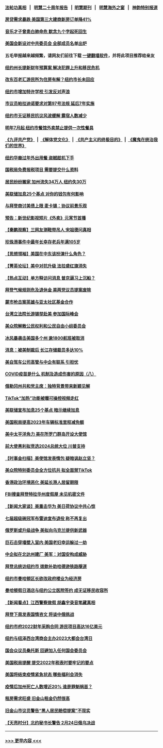 #### [法轮功真相](https://github.com/gfw-breaker/truth/blob/master/README.md?t=0) &nbsp;&nbsp;|&nbsp;&nbsp; [明慧二十周年报告](https://github.com/gfw-breaker/mh-reports/blob/master/README.md?t=0) &nbsp;&nbsp;|&nbsp;&nbsp;[明慧期刊](https://github.com/gfw-breaker/mh-qikan) &nbsp;&nbsp;|&nbsp;&nbsp; [明慧海外之窗](https://github.com/gfw-breaker/mh-news/blob/master/README.md?t=0) &nbsp;&nbsp;|&nbsp;&nbsp; [神韵特别报道](https://github.com/gfw-breaker/mh-news/blob/master/shenyun.md?t=0)
#### [房贷需求暴跌 美国第三大建商新房订单降41%](../pages/nsc412/n13920753.md?t=02022143) 
#### [音乐才子曾患白肺命危 默念九个字起死回生](../pages/nsc412/n13920654.md?t=02022143) 
#### [美国会新设对中共委员会 全部成员名单出炉](../pages/nsc412/n13920415.md?t=02022143) 
#### 五毛举报越来越频繁，请网友们前往下载 [一键翻墙软件](https://github.com/gfw-breaker/ssr-accounts)，并将此项目推荐给亲友
#### [纽约州长提新财年预算案 解决犯罪上升和移民危机](../pages/nsc412/n13920578.md?t=02022143) 
#### [改东百老汇游民所为住房有解？纽约市长未回应](../pages/nsc412/n13920598.md?t=02022143) 
#### [纽约市增加特许学校 引发反对声浪](../pages/nsc412/n13920566.md?t=02022143) 
#### [市议员帕拉迪诺要求对第97号法规 延后7年实施](../pages/nsc412/n13920570.md?t=02022143) 
#### [纽约市无证移民抗议风波缓解 露宿人数减少](../pages/nsc412/n13920596.md?t=02022143) 
#### [明年7月起 纽约市餐馆外卖禁止提供一次性餐具](../pages/nsc412/n13920558.md?t=02022143) 
#### [《九评共产党》](https://github.com/begood0513/9ping.md/blob/master/README.md) &nbsp;|&nbsp; [《解体党文化》](../../../../jtdwh.md/blob/master/README.md)  &nbsp;|&nbsp; [《共产主义的终极目的》](../../../../gczydzjmd.md/blob/master/README.md) &nbsp;|&nbsp; [《魔鬼在统治我们的世界》](../../../../mgztzwmdsj.md/blob/master/README.md) 
#### [纽约华裔过年外出用餐 盗贼趁机下手](../pages/nsc412/n13920605.md?t=02022143) 
#### [国税局免费报税项目 需要提交什么资料](../pages/nsc412/n13920568.md?t=02022143) 
#### [居民纷纷搬家 加州流失34万人 纽约失30万](../pages/nsc412/n13920539.md?t=02022143) 
#### [美联储加息25个基点 对你的钱包有何影响](../pages/nsc412/n13920454.md?t=02022143) 
#### [与拜登商讨美债上限 麦卡锡：协议前景乐观](../pages/nsc412/n13920400.md?t=02022143) 
#### [预告：新世纪影视短片《外卖》元宵节首播](../pages/nsc412/n13920436.md?t=02022143) 
#### [【秦鹏观察】三网友测鞋带吊人 宋祖德问真相](../pages/nsc412/n13920434.md?t=02022143) 
#### [珍珠港事件中最年长幸存老兵年满105岁](../pages/nsc412/n13920449.md?t=02022143) 
#### [【思想领袖】美国在中东该扮演什么角色？](../pages/nsc412/n13886837.md?t=02022143) 
#### [【菁英论坛】美中对抗升级 法拉盛红旗消失](../pages/nsc412/n13920312.md?t=02022143) 
#### [【热点互动】单方释访问消息 普京逼习上沉船？](../pages/nsc412/n13920409.md?t=02022143) 
#### [拜登气候规则危及退休金 美两党议员提案废除](../pages/nsc412/n13920397.md?t=02022143) 
#### [蒙市枪击案英雄与亚太社区基金合作](../pages/nsc412/n13920373.md?t=02022143) 
#### [台湾立法院长游锡堃赴美 参加国际峰会](../pages/nsc412/n13920393.md?t=02022143) 
#### [美众院解散公民权利和公民自由小组委员会](../pages/nsc412/n13920346.md?t=02022143) 
#### [冰风暴袭击美国多个州 逾1800航班被取消](../pages/nsc412/n13920396.md?t=02022143) 
#### [消息：被美制裁后 长江存储裁员多达10%](../pages/nsc412/n13920203.md?t=02022143) 
#### [美自驾车公司高管与中企有联系 引担忧](../pages/nsc412/n13920341.md?t=02022143) 
#### [COVID疫苗是什么 机制及造成伤害的原因（八）](../pages/nsc412/n13920371.md?t=02022143) 
#### [俄勒冈州共和党主席：独特背景带来新颖见解](../pages/nsc412/n13920367.md?t=02022143) 
#### [TikTok“加热”功能被曝可操控视频走红](../pages/nsc412/n13920331.md?t=02022143) 
#### [美联储宣布加息25个基点 暗示继续加息](../pages/nsc412/n13920355.md?t=02022143) 
#### [美国税局提高2023年车辆标准里程减免额](../pages/nsc412/n13920215.md?t=02022143) 
#### [美中太平洋角力 美在所罗门群岛开设大使馆](../pages/nsc412/n13920336.md?t=02022143) 
#### [前大使黑利拟竞选2024总统大位 川普支持](../pages/nsc412/n13920315.md?t=02022143) 
#### [【时事金扫描】美使馆发表情包 疑暗讽赵立坚？](../pages/nsc412/n13920282.md?t=02022143) 
#### [美众院特别委员会全方位抗共 拟全面禁TikTok](../pages/nsc412/n13918856.md?t=02022143) 
#### [香港政治环境恶化 美延长港人居留期限](../pages/nsc412/n13920317.md?t=02022143) 
#### [FBI搜查拜登特拉华州度假屋 未见机密文件](../pages/nsc412/n13920297.md?t=02022143) 
#### [【新闻大家谈】美重击华为 美日荷协议中共心惊](../pages/nsc412/n13920246.md?t=02022143) 
#### [七届超级碗冠军布雷迪宣布退役 称不再复出](../pages/nsc412/n13920311.md?t=02022143) 
#### [俄罗斯或升级战争 美拟向乌克兰提供新武器](../pages/nsc412/n13920109.md?t=02022143) 
#### [巨石击穿墙壁入室内 美国老妇幸运躲过一劫](../pages/nsc412/n13920073.md?t=02022143) 
#### [中企拟在北达州建厂 美军：对国安构成威胁](../pages/nsc412/n13919937.md?t=02022143) 
#### [拜登总统访纽约市 拨款补助哈德逊铁路隧道](../pages/nsc412/n13919748.md?t=02022143) 
#### [纽约市曼哈顿区长欲改政府楼业为经济房](../pages/nsc412/n13919841.md?t=02022143) 
#### [曼哈顿假日酒店与纽约公立医院签约 成无证移民收容所](../pages/nsc412/n13919746.md?t=02022143) 
#### [【新闻看点】江西警察做假 胡鑫宇录音笔藏真相](../pages/nsc412/n13919783.md?t=02022143) 
#### [拜登下周发表国情咨文 将谈中俄挑战](../pages/nsc412/n13919837.md?t=02022143) 
#### [纽约市府2022财年采购合同 游民项目高达16亿美元](../pages/nsc412/n13919751.md?t=02022143) 
#### [纽约与纽泽西台湾商会主办2023大都会台湾日](../pages/nsc412/n13919849.md?t=02022143) 
#### [国会众议员桑托斯 回避加入任何国会委员会](../pages/nsc412/n13919831.md?t=02022143) 
#### [美国税局提醒 提交2022年税表时要牢记的要点](../pages/nsc412/n13919844.md?t=02022143) 
#### [美国将结束疫情紧急状态 哪些福利会消失](../pages/nsc412/n13919683.md?t=02022143) 
#### [疫情后加州死亡人数增近20%  谁是罪魁祸首？](../pages/nsc412/n13919815.md?t=02022143) 
#### [租房需求旺盛 旧金山租金仍然很高](../pages/nsc412/n13919816.md?t=02022143) 
#### [旧金山市议员警告“黑人居民赔偿提案”不现实](../pages/nsc412/n13919795.md?t=02022143) 
#### [【天亮时分】北约秘书长警告 2月24日俄乌决战](../pages/nsc412/n13919701.md?t=02022143) 

----
#### [ >>> 更早内容 <<< ](../indexes/nsc412-earlier.md)
